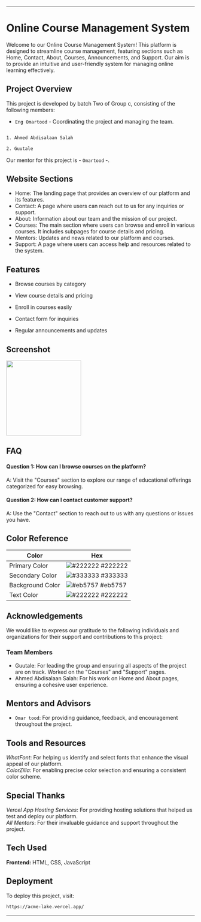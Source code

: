 
---

# Online Course Management System
Welcome to our Online Course Management System! This platform is designed to streamline course management, featuring sections such as Home, Contact, About, Courses, Announcements, and Support. Our aim is to provide an intuitive and user-friendly system for managing online learning effectively.

## Project Overview 

This project is developed by batch Two of Group c, consisting of the following members:

- `Eng Omartood` - Coordinating the project and managing the team.
```bash

1. Ahmed Abdisalaan Salah

2. Guutale
```
Our mentor for this project is - `Omartood` -.

## Website Sections

- Home: The landing page that provides an overview of our platform and its features.
- Contact: A page where users can reach out to us for any inquiries or support.
- About: Information about our team and the mission of our project.
- Courses: The main section where users can browse and enroll in various courses. It includes subpages for course details and pricing.
- Mentors: Updates and news related to our platform and courses.
- Support: A page where users can access help and resources related to the system.

## Features

- Browse courses by category 

- View course details and pricing

- Enroll in courses easily

- Contact form for inquiries

- Regular announcements and updates

## Screenshot
<img src="image-1.jpeg" width=200 height=200>

## FAQ

#### Question 1: How can I browse courses on the platform?

A: Visit the "Courses" section to explore our range of educational offerings categorized for easy browsing.

#### Question 2: How can I contact customer support?

A: Use the "Contact" section to reach out to us with any questions or issues you have.

## Color Reference

| Color             | Hex                                                                |
| ----------------- | ------------------------------------------------------------------ |
| Primary    Color | ![#222222](https://via.placeholder.com/10/0a192f?text=+) #222222 |
| Secondary  Color | ![#333333](https://via.placeholder.com/10/f8f8f8?text=+) #333333 |
| Background Color | ![#eb5757](https://via.placeholder.com/10/00b48a?text=+) #eb5757 |
| Text       Color | ![#222222](https://via.placeholder.com/10/00b48a?text=+) #222222 |

## Acknowledgements

We would like to express our gratitude to the following individuals and organizations for their support and contributions to this project:

### Team Members
-  Guutale: For leading the group and ensuring all aspects of the project are on track. Worked on the "Courses" and "Support" pages.
- Ahmed Abdisalaan Salah: For his work on Home and About pages, ensuring a cohesive user experience.

## Mentors and Advisors
- `Omar tood`: For providing guidance, feedback, and encouragement throughout the project.

## Tools and Resources
*WhatFont*: For helping us identify and select fonts that enhance the visual appeal of our platform.  
*ColorZilla*: For enabling precise color selection and ensuring a consistent color scheme.

## Special Thanks 
*Vercel App Hosting Services*: For providing hosting solutions that helped us test and deploy our platform.  
*All Mentors*: For their invaluable guidance and support throughout the project.

## Tech Used

**Frontend:** HTML, CSS, JavaScript

## Deployment

To deploy this project, visit:

```bash
https://acme-lake.vercel.app/
```

---